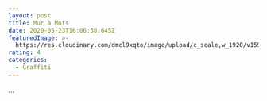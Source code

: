 ```yaml
---
layout: post
title: Mur à Mots
date: 2020-05-23T16:06:58.645Z
featuredImage: >-
  https://res.cloudinary.com/dmcl9xqto/image/upload/c_scale,w_1920/v1590249967/IMG_4869_maj4c0.jpg
rating: 4
categories:
  - Graffiti
---
```

...
